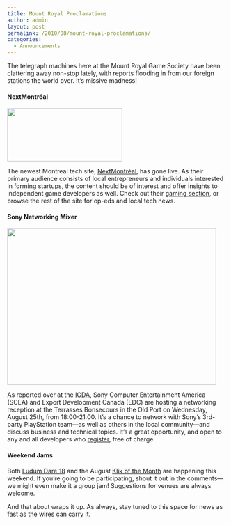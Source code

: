 ```yaml
---
title: Mount Royal Proclamations
author: admin
layout: post
permalink: /2010/08/mount-royal-proclamations/
categories:
  - Announcements
---
```

The telegraph machines here at the Mount Royal Game Society have been clattering away non-stop lately, with reports flooding in from our foreign stations the world over. It&#8217;s missive madness!

#### NextMontréal

[<img class="aligncenter size-full wp-image-49" title="nextmontreal" src="{{ site.baseurl }}/{{ site.oldwpdir }}/uploads/2010/08/nextmontreal.png" alt="" width="264" height="122" />][1]

The newest Montreal tech site, [NextMontréal][1], has gone live. As their primary audience consists of local entrepreneurs and individuals interested in forming startups, the content should be of interest and offer insights to independent game developers as well. Check out their [gaming section][2], or browse the rest of the site for op-eds and local tech news.

#### Sony Networking Mixer

[<img class="aligncenter size-full wp-image-50" title="SCEA_Mixer" src="{{ site.baseurl }}/{{ site.oldwpdir }}/uploads/2010/08/SCEA_Mixer.gif" alt="" width="480" height="360" />][3]

As reported over at the [IGDA][4], Sony Computer Entertainment America (SCEA) and Export Development Canada (EDC) are hosting a networking reception at the Terrasses Bonsecours in the Old Port on Wednesday, August 25th, from 18:00-21:00. It&#8217;s a chance to network with Sony&#8217;s 3rd-party PlayStation team&#8212;as well as others in the local community&#8212;and discuss business and technical topics. It&#8217;s a great opportunity, and open to any and all developers who [register][3], free of charge.

#### Weekend Jams

Both [Ludum Dare 18][5] and the August [Klik of the Month][6] are happening this weekend. If you&#8217;re going to be participating, shout it out in the comments&#8212;we might even make it a group jam! Suggestions for venues are always welcome.

And that about wraps it up. As always, stay tuned to this space for news as fast as the wires can carry it.

 [1]: http://nextmontreal.com
 [2]: http://nextmontreal.com/category/gaming/
 [3]: http://www.edc.ca/english/docs/events/19988.htm
 [4]: https://www.igda.org/montreal/sony-mixer-event
 [5]: http://www.ludumdare.com/compo/
 [6]: http://www.glorioustrainwrecks.com/node/1403